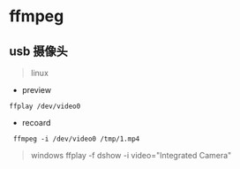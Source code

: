 # ffmpeg

## usb 摄像头

> linux

* preview

```shell
ffplay /dev/video0
```

* recoard

```shell
 ffmpeg -i /dev/video0 /tmp/1.mp4
```

> windows
ffplay -f dshow -i video="Integrated Camera"
